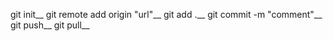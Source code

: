 git init__
git remote add origin "url"__
git add .__
git commit -m "comment"__
git push__
git pull__
